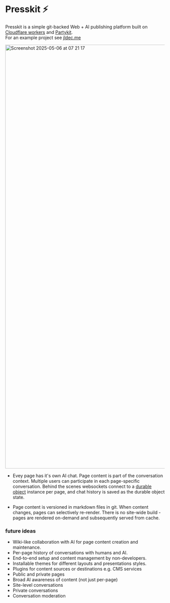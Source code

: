 
# Presskit ⚡️
Presskit is a simple git-backed Web + AI publishing platform built on [Cloudflare workers](https://developers.cloudflare.com/workers/) and [Partykit](https://docs.partykit.io/how-partykit-works/).  
For an example project see [jldec.me](https://jldec.me?chat)

<img width="1337" alt="Screenshot 2025-05-06 at 07 21 17" src="https://github.com/user-attachments/assets/b38f2a7a-0f2d-4643-ba83-bf57f2e33f20" />

- Evey page has it's own AI chat. Page content is part of the conversation context. Multiple users can participate in each page-specific conversation. Behind the scenes websockets connect to a [durable object](https://developers.cloudflare.com/durable-objects/what-are-durable-objects/) instance per page, and chat history is saved as the durable object state.

- Page content is versioned in markdown files in git. When content changes, pages can selectively re-render.  There is no site-wide build - pages are rendered on-demand and subsequently served from cache.

### future ideas
- Wiki-like collaboration with AI for page content creation and maintenance.
- Per-page history of conversations with humans and AI.
- End-to-end setup and content management by non-developers.
- Installable themes for different layouts and presentations styles.
- Plugins for content sources or destinations e.g. CMS services
- Public and private pages
- Broad AI awareness of content (not just per-page)
- Site-level conversations
- Private conversations
- Conversation moderation
